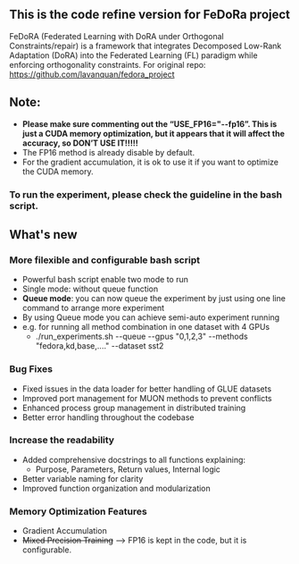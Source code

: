 ## This is the code refine version for FeDoRa project
FeDoRA (Federated Learning with DoRA under Orthogonal Constraints/repair) is a framework that integrates Decomposed Low-Rank Adaptation (DoRA) into the Federated Learning (FL) paradigm while enforcing orthogonality constraints.
For original repo: https://github.com/lavanquan/fedora_project
## Note:
- **Please make sure commenting out the “USE_FP16="--fp16”. This is just a CUDA memory optimization, but it appears that it will affect the accuracy, so DON’T USE IT!!!!!**
- The FP16 method is already disable by default.
- For the gradient accumulation, it is ok to use it if you want to optimize the CUDA memory.
### To run the experiment, please check the guideline in the bash script.

## What's new
### More filexible and configurable bash script
- Powerful bash script enable two mode to run
- Single mode: without queue function
- **Queue mode**: you can now queue the experiment by just using one line command to arrange more experiment
- By using Queue mode you can achieve semi-auto experiment running
- e.g. for running all method combination in one dataset with 4 GPUs
  - ./run_experiments.sh --queue --gpus "0,1,2,3" --methods "fedora,kd,base,...." --dataset sst2

### Bug Fixes
- Fixed issues in the data loader for better handling of GLUE datasets
- Improved port management for MUON methods to prevent conflicts
- Enhanced process group management in distributed training
- Better error handling throughout the codebase
### Increase the readability
- Added comprehensive docstrings to all functions explaining:
  - Purpose, Parameters, Return values, Internal logic
- Better variable naming for clarity
- Improved function organization and modularization
### Memory Optimization Features
- Gradient Accumulation
- ~~Mixed Precision Training~~ --> FP16 is kept in the code, but it is configurable.


